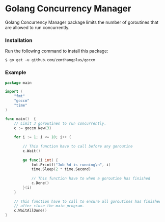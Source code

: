 # Golang Concurrency Manager

Golang Concurrency Manager package limits the number of goroutines that are allowed to run concurrently.

### Installation

Run the following command to install this package:

```
$ go get -u github.com/zenthangplus/goccm
```

### Example

```go
package main

import (
    "fmt"
    "goccm"
    "time"
)

func main()  {
	// Limit 3 goroutines to run concurrently.
    c := goccm.New(3)
    
    for i := 1; i <= 10; i++ {
    	
        // This function have to call before any goroutine
        c.Wait()
        
        go func(i int) {
            fmt.Printf("Job %d is running\n", i)
            time.Sleep(2 * time.Second)
            
            // This function have to when a goroutine has finished
            c.Done()
        }(i)
    }
    
    // This function have to call to ensure all goroutines has finished 
    // after close the main program.
    c.WaitAllDone()
}
```

